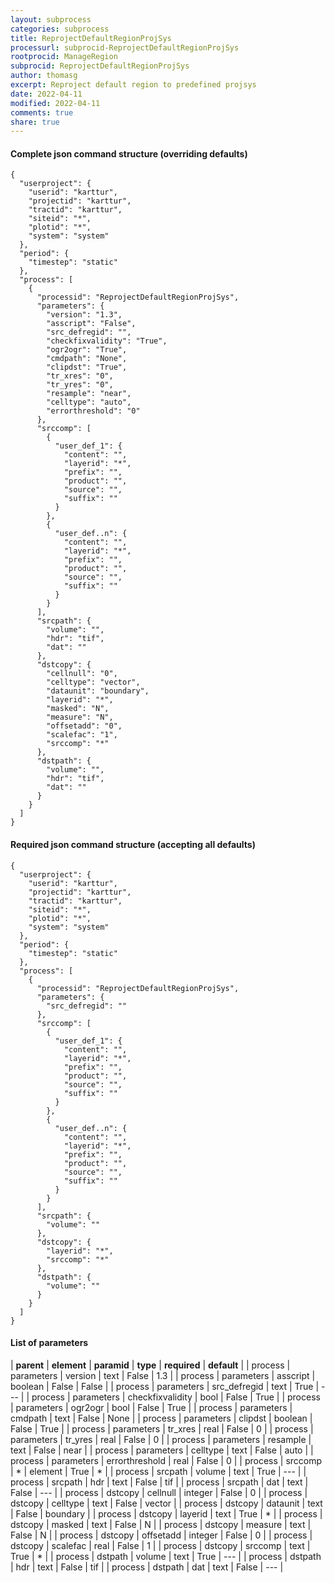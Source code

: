 ```yaml
---
layout: subprocess
categories: subprocess
title: ReprojectDefaultRegionProjSys
processurl: subprocid-ReprojectDefaultRegionProjSys
rootprocid: ManageRegion
subprocid: ReprojectDefaultRegionProjSys
author: thomasg
excerpt: Reproject default region to predefined projsys
date: 2022-04-11
modified: 2022-04-11
comments: true
share: true
---
```


#### Complete json command structure (overriding defaults)
```
{
  "userproject": {
    "userid": "karttur",
    "projectid": "karttur",
    "tractid": "karttur",
    "siteid": "*",
    "plotid": "*",
    "system": "system"
  },
  "period": {
    "timestep": "static"
  },
  "process": [
    {
      "processid": "ReprojectDefaultRegionProjSys",
      "parameters": {
        "version": "1.3",
        "asscript": "False",
        "src_defregid": "",
        "checkfixvalidity": "True",
        "ogr2ogr": "True",
        "cmdpath": "None",
        "clipdst": "True",
        "tr_xres": "0",
        "tr_yres": "0",
        "resample": "near",
        "celltype": "auto",
        "errorthreshold": "0"
      },
      "srccomp": [
        {
          "user_def_1": {
            "content": "",
            "layerid": "*",
            "prefix": "",
            "product": "",
            "source": "",
            "suffix": ""
          }
        },
        {
          "user_def..n": {
            "content": "",
            "layerid": "*",
            "prefix": "",
            "product": "",
            "source": "",
            "suffix": ""
          }
        }
      ],
      "srcpath": {
        "volume": "",
        "hdr": "tif",
        "dat": ""
      },
      "dstcopy": {
        "cellnull": "0",
        "celltype": "vector",
        "dataunit": "boundary",
        "layerid": "*",
        "masked": "N",
        "measure": "N",
        "offsetadd": "0",
        "scalefac": "1",
        "srccomp": "*"
      },
      "dstpath": {
        "volume": "",
        "hdr": "tif",
        "dat": ""
      }
    }
  ]
}
```
#### Required json command structure (accepting all defaults)
```
{
  "userproject": {
    "userid": "karttur",
    "projectid": "karttur",
    "tractid": "karttur",
    "siteid": "*",
    "plotid": "*",
    "system": "system"
  },
  "period": {
    "timestep": "static"
  },
  "process": [
    {
      "processid": "ReprojectDefaultRegionProjSys",
      "parameters": {
        "src_defregid": ""
      },
      "srccomp": [
        {
          "user_def_1": {
            "content": "",
            "layerid": "*",
            "prefix": "",
            "product": "",
            "source": "",
            "suffix": ""
          }
        },
        {
          "user_def..n": {
            "content": "",
            "layerid": "*",
            "prefix": "",
            "product": "",
            "source": "",
            "suffix": ""
          }
        }
      ],
      "srcpath": {
        "volume": ""
      },
      "dstcopy": {
        "layerid": "*",
        "srccomp": "*"
      },
      "dstpath": {
        "volume": ""
      }
    }
  ]
}
```
#### List of parameters

| **parent** | **element** | **paramid** | **type** | **required** | **default** |
| process | parameters | version | text | False | 1.3 |
| process | parameters | asscript | boolean | False | False |
| process | parameters | src_defregid | text | True | --- |
| process | parameters | checkfixvalidity | bool | False | True |
| process | parameters | ogr2ogr | bool | False | True |
| process | parameters | cmdpath | text | False | None |
| process | parameters | clipdst | boolean | False | True |
| process | parameters | tr_xres | real | False | 0 |
| process | parameters | tr_yres | real | False | 0 |
| process | parameters | resample | text | False | near |
| process | parameters | celltype | text | False | auto |
| process | parameters | errorthreshold | real | False | 0 |
| process | srccomp | * | element | True | * |
| process | srcpath | volume | text | True | --- |
| process | srcpath | hdr | text | False | tif |
| process | srcpath | dat | text | False | --- |
| process | dstcopy | cellnull | integer | False | 0 |
| process | dstcopy | celltype | text | False | vector |
| process | dstcopy | dataunit | text | False | boundary |
| process | dstcopy | layerid | text | True | * |
| process | dstcopy | masked | text | False | N |
| process | dstcopy | measure | text | False | N |
| process | dstcopy | offsetadd | integer | False | 0 |
| process | dstcopy | scalefac | real | False | 1 |
| process | dstcopy | srccomp | text | True | * |
| process | dstpath | volume | text | True | --- |
| process | dstpath | hdr | text | False | tif |
| process | dstpath | dat | text | False | --- |
